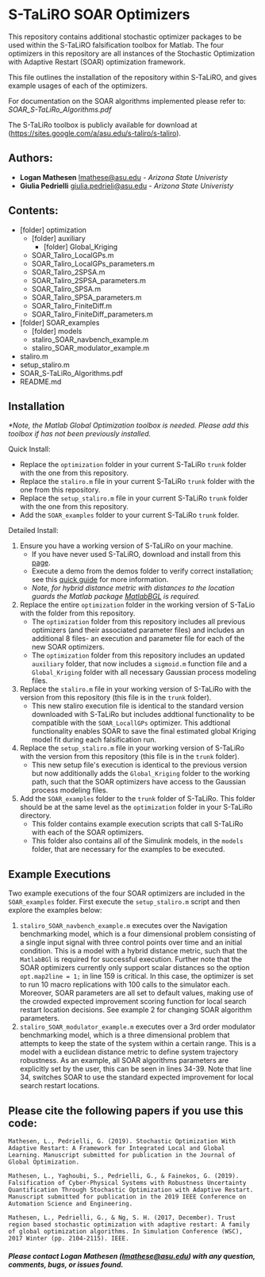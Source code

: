 # S-TaLiRO SOAR Optimizers

This repository contains additional stochastic optimizer packages to be used within the S-TaLiRO falsification toolbox for Matlab. 
The four optimizers in this repository are all instances of the Stochastic Optimization with Adaptive Restart (SOAR) optimization framework. 

This file outlines the installation of the repository within S-TaLiRO, and gives example usages of each of the optimizers.

For documentation on the SOAR algorithms implemented please refer to: *SOAR_S-TaLiRo_Algorithms.pdf* 

The S-TaLiRo toolbox is publicly available for download at (https://sites.google.com/a/asu.edu/s-taliro/s-taliro).

## Authors: 
 * **Logan Mathesen** lmathese@asu.edu - *Arizona State Univeristy*
 * **Giulia Pedrielli** giulia.pedrieli@asu.edu - *Arizona State Univeristy* 

## Contents:
* \[folder\] optimization 
  - \[folder\] auxiliary 
    - \[folder\] Global_Kriging 
  - SOAR_Taliro_LocalGPs.m
  - SOAR_Taliro_LocalGPs_parameters.m
  - SOAR_Taliro_2SPSA.m
  - SOAR_Taliro_2SPSA_parameters.m
  - SOAR_Taliro_SPSA.m
  - SOAR_Taliro_SPSA_parameters.m
  - SOAR_Taliro_FiniteDiff.m
  - SOAR_Taliro_FiniteDiff_parameters.m
* \[folder\] SOAR_examples 
  - \[folder\] models 
  - staliro_SOAR_navbench_example.m
  - staliro_SOAR_modulator_example.m
* staliro.m
* setup_staliro.m
* SOAR_S-TaLiRo_Algorithms.pdf
* README.md
  
## Installation
_\*Note, the Matlab Global Optimization toolbox is needed. Please add this toolbox if has not been previously installed._

Quick Install: 
* Replace the `optimization` folder in your current S-TaLiRo `trunk` folder with the one from this repository. 
* Replace the `staliro.m` file in your current S-TaLiRo `trunk` folder with the one from this repository.
* Replace the `setup_staliro.m` file in your current S-TaLiRo `trunk` folder with the one from this repository.
* Add the `SOAR_examples` folder to your current S-TaLiRo `trunk` folder. 

Detailed Install: 
1. Ensure you have a working version of S-TaLiRo on your machine.
   - If you have never used S-TaLiRO, download and install from this [page](https://sites.google.com/a/asu.edu/s-taliro/s-taliro/download).
   - Execute a demo from the demos folder to verify correct installation; see this [quick guide](https://df1a2e36-a-0c9971f9-s-sites.googlegroups.com/a/asu.edu/s-taliro/s_taliro_v1_5_quick_guide_v1.pdf?attachauth=ANoY7crkl8lbPPFogHSzGu0vA7JenfGNm5_ZoIbnlN7dAcC1zy9ZAqQ_PPXzBy_vsR3Z3FsGqwMNTslvN2W4IQqNPH5JL0DNV-UTw5OKMxlFqjFD5vVFO-HdKfNP0kNHnAXWsx_MUm7T3Y6QgHHCGHauQjItbdOOZuTmemyOdo0mX5UuRI4yvzj2VfXT1PLrhgCozn-NxJV5IB13W37-z-XFZ_bIcB-tPT-F8UmthNZyN9RnlLGXRys%3D&attredirects=0) for more information.
   - *Note, for hybrid distance metric with distances to the location guards the Matlab package [MatlabBGL](https://www.mathworks.com/matlabcentral/fileexchange/10922-matlabbgl) is required.* 
2. Replace the entire `optimization` folder in the working version of S-TaLio with the folder from this repository.
   - The `optimization` folder from this repository includes all previous optimizers \(and their associated parameter files\) and includes an additional 8 files- an execution and parameter file for each of the new SOAR optimizers.
   - The `optimization` folder from this repository includes an updated `auxiliary` folder, that now includes a `sigmoid.m` function file and a `Global_Kriging` folder with all necessary Gaussian process modeling files. 
3. Replace the `staliro.m` file in your working version of S-TaLiRo with the version from this repository (this file is in the `trunk` folder). 
   - This new staliro execution file is identical to the standard version downloaded with S-TaLiRo but includes addtional functionality to be compatible with the `SOAR_LocallGPs` optimizer. This addtional functionality enables SOAR to save the final estimated global Kriging model fit during each falsification run.  
4. Replace the `setup_staliro.m` file in your working version of S-TaLiRo with the version from this repository (this file is in the `trunk` folder). 
   - This new setup file's execution is identical to the previous version but now additionally adds the `Global_Kriging` folder to the working path, such that the SOAR optimizers have access to the Gaussian process modeling files.    
5. Add the `SOAR_examples` folder to the `trunk` folder of S-TaLiRo. This folder should be at the same level as the `optimization` folder in your S-TaLiRo directory.
   - This folder contains example execution scripts that call S-TaLiRo with each of the SOAR optimizers. 
   - This folder also contains all of the Simulink models, in the `models` folder, that are necessary for the examples to be executed.
   
## Example Executions
Two example executions of the four SOAR optimizers are included in the `SOAR_examples` folder. First execute the `setup_staliro.m` script and then explore the examples below:
  
1. `staliro_SOAR_navbench_example.m` executes over the Navigation benchmarking model, which is a four dimensional problem consisting of a single input signal with three control points over time and an initial condition. 
This is a model with a hybrid distance metric, such that the `MatlabBGl` is required for successful execution. Further note that the SOAR optimizers currently only support scalar distances so the option `opt.map2line = 1;` in line 159 is critical.
In this case, the optimizer is set to run 10 macro replications with 100 calls to the simulator each. Moreover, SOAR parameters are all set to default values, making use of the crowded expected improvement scoring function for local search restart location decisions. See example 2 for changing SOAR algorithm parameters.
2.  `staliro_SOAR_modulator_example.m` executes over a 3rd order modulator benchmarking model, which is a three dimensional problem that attempts to keep the state of the system within a certain range. 
This is a model with a euclidean distance metric to define system trajectory robustness. As an example, all SOAR algorithms parameters are explicitly set by the user, this can be seen in lines 34-39. Note that line 34, switches SOAR to use the standard expected improvement for local search restart locations.


## Please cite the following papers if you use this code: 
```
Mathesen, L., Pedrielli, G. (2019). Stochastic Optimization With Adaptive Restart: A Framework for Integrated Local and Global Learning. Manuscript submitted for publication in the Journal of Global Optimization.
```
```
Mathesen, L., Yaghoubi, S., Pedrielli, G., & Fainekos, G. (2019). Falsification of Cyber-Physical Systems with Robustness Uncertainty Quantification Through Stochastic Optimization with Adaptive Restart. Manuscript submitted for publication in the 2019 IEEE Conference on Automation Science and Engineering. 
```
```
Mathesen, L., Pedrielli, G., & Ng, S. H. (2017, December). Trust region based stochastic optimization with adaptive restart: A family of global optimization algorithms. In Simulation Conference (WSC), 2017 Winter (pp. 2104-2115). IEEE.
```

##### Please contact Logan Mathesen (lmathese@asu.edu) with any question, comments, bugs, or issues found.